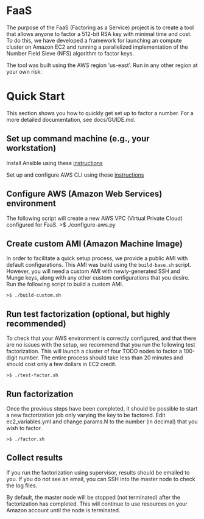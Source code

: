 # FaaS
The purpose of the FaaS (Factoring as a Service) project is to create a tool that allows anyone to factor a 512-bit RSA key with minimal time and cost. To do this, we have developed a framework for launching an compute cluster on Amazon EC2 and running a parallelized implementation of the Number Field Sieve (NFS) algorithm to factor keys.

The tool was built using the AWS region 'us-east'. Run in any other region at your own risk.

# Quick Start
This section shows you how to quickly get set up to factor a number. For a more detailed documentation, see docs/GUIDE.md.

## Set up command machine (e.g., your workstation)
Install Ansible using these [instructions](http://docs.ansible.com/ansible/intro_installation.html#installation)

Set up and configure AWS CLI using these [instructions](http://docs.aws.amazon.com/cli/latest/userguide/cli-chap-getting-set-up.html)

## Configure AWS (Amazon Web Services) environment
The following script will create a new AWS VPC (Virtual Private Cloud) configured for FaaS. 
    >$ ./configure-aws.py

## Create custom AMI (Amazon Machine Image)
In order to facilitate a quick setup process, we provide a public AMI with default configurations. This AMI was build using the `build-base.sh` script. However, you will need a custom AMI with newly-generated SSH and Munge keys, along with any other custom configurations that you desire. Run the following script to build a custom AMI.

    >$ ./build-custom.sh

## Run test factorization (optional, but highly recommended)
To check that your AWS environment is correctly configured, and that there are no issues with the setup, we recommend that you run the following test factorization. This will launch a cluster of four TODO nodes to factor a 100-digit number. The entire process should take less than 20 minutes and should cost only a few dollars in EC2 credit.

    >$ ./test-factor.sh

## Run factorization
Once the previous steps have been completed, it should be possible to start a new factorization job only varying the key to be factored. Edit ec2\_variables.yml and change params.N to the number (in decimal) that you wish to factor.

    >$ ./factor.sh

## Collect results
If you run the factorization using supervisor, results should be emailed to you. If you do not see an email, you can SSH into the master node to check the log files.

By default, the master node will be stopped (not terminated) after the factorization has completed. This will continue to use resources on your Amazon account until the node is terminated. 
